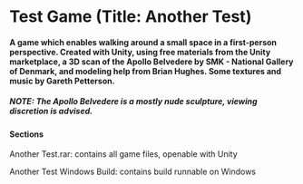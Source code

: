 # Test Game (Title: Another Test)

#### A game which enables walking around a small space in a first-person perspective. Created with Unity, using free materials from the Unity marketplace, a 3D scan of the Apollo Belvedere by SMK - National Gallery of Denmark, and modeling help from Brian Hughes. Some textures and music by Gareth Petterson.

##### NOTE: The Apollo Belvedere is a mostly nude sculpture, viewing discretion is advised.

#### Sections

Another Test.rar: contains all game files, openable with Unity

Another Test Windows Build: contains build runnable on Windows
